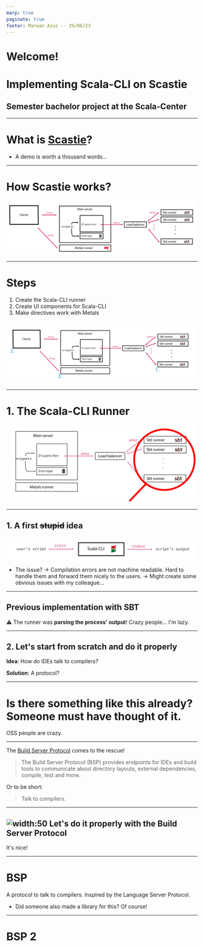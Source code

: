 ```yaml
---
marp: true
paginate: true
footer: Marwan Azuz -- 29/06/23
---
```


# Welcome!
# Implementing Scala-CLI on Scastie
## Semester bachelor project at the Scala-Center

---

# What is [Scastie](https://scastie.scala-lang.org/)?

* A demo is worth a thousand words…

---

# How Scastie works?

![](../architecture.svg)

<!-- Quick overview -->

--- 

# Steps

1. Create the Scala-CLI runner
2. Create UI components for Scala-CLI
3. Make directives work with Metals

![](./toc_presentation.svg)

---

# 1. The Scala-CLI Runner

![](./zoom_sbt_runner.svg)

---

## 1. A first ~~stupid~~ idea

![](../scli_1.svg)

* The issue?
→ Compilation errors are not machine readable. Hard to handle them and forward them nicely to the users.
→ Might create some obvious issues with my colleague…

---

## Previous implementation with SBT

:warning: The runner was **parsing the process' output**! Crazy people… I'm lazy.

---

## 2. Let's start from scratch and do it properly

__Idea__: How do IDEs talk to compilers?

__Solution__: A protocol?

---

# Is there something like this already? Someone must have thought of it.

OSS people are crazy.


---

The [Build Server Protocol](https://build-server-protocol.github.io/) comes to the rescue!

> The Build Server Protocol (BSP) provides endpoints for IDEs and build tools to communicate about directory layouts, external dependencies, compile, test and more.

Or to be short:

> Talk to compilers.

---

## ![width:50](https://build-server-protocol.github.io/img/bsp-logo.svg)  Let's do it properly with the Build Server Protocol  

It's nice!

---

# BSP

A protocol to talk to compilers. Inspired by the Language Server Protocol.

* Did someone also made a library for this? Of course!

---

# BSP 2



